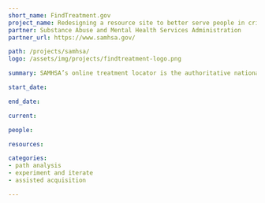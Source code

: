 ```yaml
---
short_name: FindTreatment.gov
project_name: Redesigning a resource site to better serve people in crisis
partner: Substance Abuse and Mental Health Services Administration
partner_url: https://www.samhsa.gov/

path: /projects/samhsa/
logo: /assets/img/projects/findtreatment-logo.png

summary: SAMHSA’s online treatment locator is the authoritative national resource for treatment provider information. 

start_date:

end_date:

current:

people:

resources:

categories:
- path analysis
- experiment and iterate
- assisted acquisition

---
```

